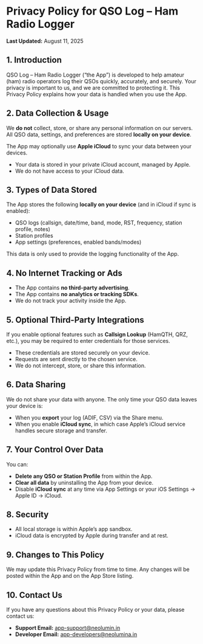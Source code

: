 # Privacy Policy for QSO Log – Ham Radio Logger

**Last Updated:** August 11, 2025

## 1. Introduction
QSO Log – Ham Radio Logger (“the App”) is developed to help amateur (ham) radio operators log their QSOs quickly, accurately, and securely.
Your privacy is important to us, and we are committed to protecting it. This Privacy Policy explains how your data is handled when you use the App.

## 2. Data Collection & Usage
We **do not** collect, store, or share any personal information on our servers. All QSO data, settings, and preferences are stored **locally on your device**.

The App may optionally use **Apple iCloud** to sync your data between your devices.

- Your data is stored in your private iCloud account, managed by Apple.
- We do not have access to your iCloud data.

## 3. Types of Data Stored
The App stores the following **locally on your device** (and in iCloud if sync is enabled):

- QSO logs (callsign, date/time, band, mode, RST, frequency, station profile, notes)
- Station profiles
- App settings (preferences, enabled bands/modes)

This data is only used to provide the logging functionality of the App.

## 4. No Internet Tracking or Ads
- The App contains **no third-party advertising**.
- The App contains **no analytics or tracking SDKs**.
- We do not track your activity inside the App.

## 5. Optional Third-Party Integrations
If you enable optional features such as **Callsign Lookup** (HamQTH, QRZ, etc.), you may be required to enter credentials for those services.

- These credentials are stored securely on your device.
- Requests are sent directly to the chosen service.
- We do not intercept, store, or share this information.

## 6. Data Sharing
We do not share your data with anyone. The only time your QSO data leaves your device is:

- When you **export** your log (ADIF, CSV) via the Share menu.
- When you enable **iCloud sync**, in which case Apple’s iCloud service handles secure storage and transfer.

## 7. Your Control Over Data
You can:

- **Delete any QSO or Station Profile** from within the App.
- **Clear all data** by uninstalling the App from your device.
- Disable **iCloud sync** at any time via App Settings or your iOS Settings → Apple ID → iCloud.

## 8. Security
- All local storage is within Apple’s app sandbox.
- iCloud data is encrypted by Apple during transfer and at rest.

## 9. Changes to This Policy
We may update this Privacy Policy from time to time. Any changes will be posted within the App and on the App Store listing.

## 10. Contact Us
If you have any questions about this Privacy Policy or your data, please contact us:

- **Support Email:** [app-support@neolumin.in](mailto:app-support@neolumin.in)
- **Developer Email:** [app-developers@neolumina.in](mailto:app-developers@neolumina.in)
